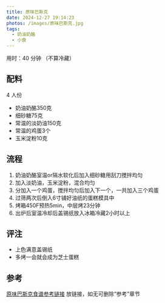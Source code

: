 ```yaml
---
title: 原味巴斯克
date: 2024-12-27 19:14:23
photos: /images/原味巴斯克.jpg
tags:
  - 奶油奶酪
  - 小食
---
```


用时：40 分钟 （不算冷藏）

## 配料

4 人份

- 奶油奶酪350克
- 细砂糖75克
- 常温的淡奶油150克
- 常温的鸡蛋3个
- 玉米淀粉10克

<!--more-->

## 流程

1. 奶油奶酪室温or隔水软化后加入细砂糖用刮刀搅拌均匀
2. 加入淡奶油，玉米淀粉，混合均匀
3. 分加入一个鸡蛋，搅拌均匀后加入下一个，一共加入三个鸡蛋
4. 过筛两次后倒入6寸铺好油纸的蛋糕模具中
5. 烤箱450F预热5min，中层烤23分钟
6. 出炉后室温冷却后盖锡纸放入冰箱冷藏2小时以上

## 评注

- 上色满意盖锡纸
- 多烤一会就会成为芝士蛋糕

## 参考

[原味巴斯克食谱参考链接](http://xhslink.com/a/hw3DMoJ2qmw2 "打开参考链接") 放链接，如无可删除“参考”章节
